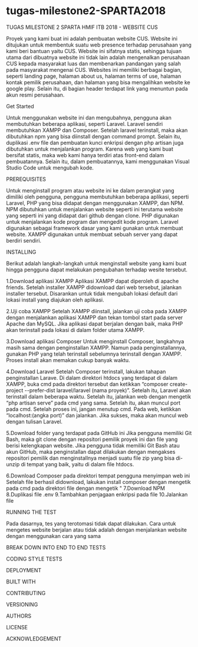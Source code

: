 # tugas-milestone2-SPARTA2018
TUGAS MILESTONE 2 SPARTA HMIF ITB 2018 - WEBSITE CUS

Proyek yang kami buat ini adalah pembuatan website CUS. Website ini ditujukan untuk membentuk suatu web presence terhadap perusahaan yang kami beri bantuan yaitu CUS. Website ini sifatnya statis, sehingga tujuan utama dari dibuatnya website ini tidak lain adalah mengenalkan perusahaan CUS kepada masyarakat luas dan membenarkan pandangan yang salah pada masyarakat mengenai CUS. Websites ini memiliki berbagai bagian, seperti landing page, halaman about us, halaman terms of use, halaman kontak pemilik perusahaan, dan halaman yang bisa mengalihkan website ke google play. Selain itu, di bagian header terdapat link yang menuntun pada akun resmi perusahaan.

Get Started

Untuk menggunakan website ini dan mengubahnya, pengguna akan membutuhkan beberapa aplikasi, seperti Laravel. Laravel sendiri membutuhkan XAMPP dan Composer. Setelah laravel terinstall, maka akan dibutuhkan npm yang bisa diinstall dengan command prompt. Selain itu, duplikasi .env file dan pembuatan kunci enkripsi dengan php artisan juga dibutuhkan untuk menjalankan program. Karena web yang kami buat bersifat statis, maka web kami hanya terdiri atas front-end dalam pembuatannya. Selain itu, dalam pembuatannya, kami menggunakan Visual Studio Code untuk mengubah kode.

PREREQUISITES

Untuk menginstall program atau website ini ke dalam perangkat yang dimiliki oleh pengguna, pengguna membutuhkan beberapa aplikasi, seperti Laravel, PHP yang bisa didapat dengan menggunakan XAMPP, dan NPM. NPM dibutuhkan untuk menjalankan website seperti ini terutama website yang seperti ini yang didapat dari github dengan clone. PHP digunakan untuk menjalankan kode program dan mengedit kode program. Laravel digunakan sebagai framework dasar yang kami gunakan untuk membuat website. XAMPP digunakan untuk membuat sebuah server yang dapat berdiri sendiri. 

INSTALLING

Berikut adalah langkah-langkah untuk menginstall website yang kami buat hingga pengguna dapat melakukan pengubahan terhadap wesite tersebut.

1.Download aplikasi XAMPP
Aplikasi XAMPP dapat diperoleh di apache friends. Setelah installer XAMPP didownload dari web tersebut, jalankan installer tersebut. Disarankan untuk tidak mengubah lokasi default dari lokasi install yang diajukan oleh aplikasi.

2.Uji coba XAMPP
Setelah XAMPP diinstall, jalankan uji coba pada XAMPP dengan menjalankan aplikasi XAMPP dan tekan tombol start pada server Apache dan MySQL. Jika aplikasi dapat berjalan dengan baik, maka PHP akan terinstall pada lokasi di dalam folder utama XAMPP.

3.Download aplikasi Composer
Untuk menginstall Composer, langkahnya masih sama dengan penginstallan XAMPP. Namun pada penginstallannya, gunakan PHP yang telah terinstall sebelumnya terinstall dengan XAMPP. Proses install akan memakan cukup banyak waktu. 

4.Download Laravel
Setelah Composer terinstall, lakukan tahapan penginstallan Larave. Di dalam direktori htdocs yang terdapat di dalam XAMPP, buka cmd pada direktori tersebut dan ketikkan “composer create-project --prefer-dist laravel/laravel (nama proyek)”. Setelah itu, Laravel akan terinstall dalam beberapa waktu. Setelah itu, jalankan web dengan mengetik “php artisan serve” pada cmd yang sama. Setelah itu, akan muncul port pada cmd. Setelah proses ini, jangan menutup cmd. Pada web, ketikkan “localhost:(angka port)” dan jalankan. Jika sukses, maka akan muncul web dengan tulisan Laravel.

5.Download folder yang terdapat pada GitHub ini
Jika pengguna memiliki Git Bash, maka git clone dengan repositori pemilik proyek ini dan file yang berisi kelengkapan website. Jika pengguna tidak memiliki Git Bash atau akun GitHub, maka penginstallan dapat dilakukan dengan mengakses repositori pemilik dan menginstallnya menjadi suatu file zip yang bisa di-unzip di tempat yang baik, yaitu di dalam file htdocs.

6.Download Composer pada direktori tempat pengguna menyimpan web ini
Setelah file berhasil didownload, lakukan install composer dengan mengetik pada cmd pada direktori file dengan mengetik "
7.Download NPM
8.Duplikasi file .env
9.Tambahkan penjagaan enkripsi pada file
10.Jalankan file

RUNNING THE TEST

Pada dasarnya, tes yang terotomasi tidak dapat dilakukan. Cara untuk mengetes website berjalan atau tidak adalah dengan menjalankan website dengan menggunakan cara yang sama 

BREAK DOWN INTO END TO END TESTS

CODING STYLE TESTS

DEPLOYMENT

BUILT WITH

CONTRIBUTING

VERSIONING

AUTHORS

LICENSE

ACKNOWLEDGEMENT
